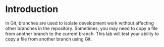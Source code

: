 # Introduction

In Git, branches are used to isolate development work without affecting other branches in the repository. Sometimes, you may need to copy a file from another branch to the current branch. This lab will test your ability to copy a file from another branch using Git.
